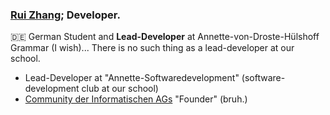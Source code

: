 ### [Rui Zhang](https://website-totallyinformatik.vercel.app/); Developer.

🇩🇪 German Student and **Lead-Developer** at Annette-von-Droste-Hülshoff Grammar (I wish)... There is no such thing as a lead-developer at our school.

- Lead-Developer at "Annette-Softwaredevelopment" (software-development club at our school)
- [Community der Informatischen AGs](https://www.community-inf-ag.de/) "Founder" (bruh.)

